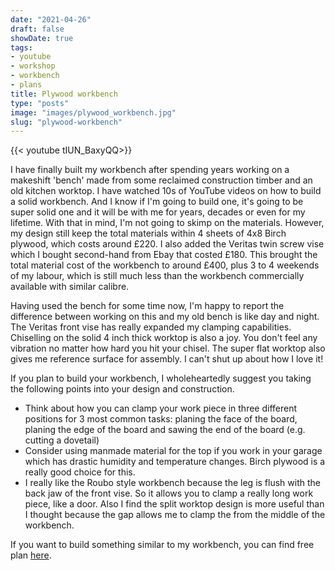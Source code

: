 ```yaml
---
date: "2021-04-26"
draft: false
showDate: true
tags:
- youtube
- workshop
- workbench
- plans
title: Plywood workbench
type: "posts"
image: "images/plywood_workbench.jpg"
slug: "plywood-workbench"
---
```


{{< youtube tIUN_BaxyQQ>}}

I have finally built my workbench after spending years working on a makeshift 'bench' made from some reclaimed construction timber and an old kitchen worktop. I have watched 10s of YouTube videos on how to build a solid workbench. And I know if I'm going to build one, it's going to be super solid one and it will be with me for years, decades or even for my lifetime. With that in mind, I'm not going to skimp on the materials. However, my design still keep the total materials within 4 sheets of 4x8 Birch plywood, which costs around £220. I also added the Veritas twin screw vise which I bought second-hand from Ebay that costed £180. This brought the total material cost of the workbench to around £400, plus 3 to 4 weekends of my labour, which is still much less than the workbench commercially available with similar calibre.

Having used the bench for some time now, I'm happy to report the difference between working on this and my old bench is like day and night. The Veritas front vise has really expanded my clamping capabilities. Chiselling on the solid 4 inch thick worktop is also a joy. You don't feel any vibration no matter how hard you hit your chisel. The super flat worktop also gives me reference surface for assembly. I can't shut up about how I love it!

If you plan to build your workbench, I wholeheartedly suggest you taking the following points into your design and construction.

- Think about how you can clamp your work piece in three different positions for 3 most common tasks: planing the face of the board, planing the edge of the board and sawing the end of the board (e.g. cutting a dovetail)
- Consider using manmade material for the top if you work in your garage which has drastic humidity and temperature changes. Birch plywood is a really good choice for this.
- I really like the Roubo style workbench because the leg is flush with the back jaw of the front vise. So it allows you to clamp a really long work piece, like a door. Also I find the split worktop design is more useful than I thought because the gap allows me to clamp the from the middle of the workbench.

If you want to build something similar to my workbench, you can find free plan [here](/plans/shrink_plywood_workbench.pdf).
